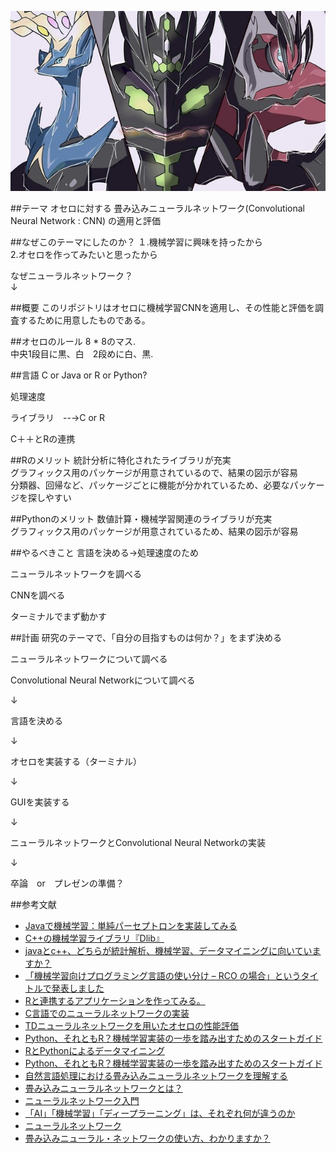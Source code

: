 ![](./xy_regend.jpg)

##テーマ
オセロに対する 畳み込みニューラルネットワーク(Convolutional Neural Network : CNN) の適用と評価

##なぜこのテーマにしたのか？
１.機械学習に興味を持ったから  
2.オセロを作ってみたいと思ったから  

なぜニューラルネットワーク？  
↓


##概要
このリポジトリはオセロに機械学習CNNを適用し、その性能と評価を調査するために用意したものである。

##オセロのルール
8 * 8のマス.  
中央1段目に黒、白　2段めに白、黒.

##言語
C or Java or R or Python?

処理速度

ライブラリ　--→C or R

C＋＋とRの連携

##Rのメリット
統計分析に特化されたライブラリが充実  
グラフィックス用のパッケージが用意されているので、結果の図示が容易  
分類器、回帰など、パッケージごとに機能が分かれているため、必要なパッケージを探しやすい  

##Pythonのメリット
数値計算・機械学習関連のライブラリが充実  
グラフィックス用のパッケージが用意されているため、結果の図示が容易  

##やるべきこと
言語を決める→処理速度のため

ニューラルネットワークを調べる

CNNを調べる

ターミナルでまず動かす

##計画
研究のテーマで、「自分の目指すものは何か？」をまず決める

ニューラルネットワークについて調べる

Convolutional Neural Networkについて調べる

↓

言語を決める

↓

オセロを実装する（ターミナル）

↓

GUIを実装する

↓

ニューラルネットワークとConvolutional Neural Networkの実装

↓

卒論　or　プレゼンの準備？

##参考文献
- [Javaで機械学習：単純パーセプトロンを実装してみる](http://krr.blog.shinobi.jp/javafx_praxis/java%E3%81%A7%E6%A9%9F%E6%A2%B0%E5%AD%A6%E7%BF%92%EF%BC%9A%E5%8D%98%E7%B4%94%E3%83%91%E3%83%BC%E3%82%BB%E3%83%97%E3%83%88%E3%83%AD%E3%83%B3%E3%82%92%E5%AE%9F%E8%A3%85%E3%81%97%E3%81%A6%E3%81%BF%E3%82%8B)
- [C++の機械学習ライブラリ『Dlib』](http://blog.negativemind.com/2016/06/28/dlib-cpp-machine-learning-library/)
- [javaとc++、どちらが統計解析、機械学習、データマイニングに向いていますか？](https://teratail.com/questions/7532)
- [「機械学習向けプログラミング言語の使い分け – RCO の場合」というタイトルで発表しました](https://www.rco.recruit.co.jp/career/engineer/blog/51/)
- [Rと連携するアプリケーションを作ってみる。](http://qiita.com/mm_sys/items/596327d9ccfd1b46c791)
- [C言語でのニューラルネットワークの実装](http://caramelpudding.hatenablog.com/entry/2016/03/09/131228)
- [TDニューラルネットワークを用いたオセロの性能評価](http://www.cit.nihon-u.ac.jp/kouendata/No.41/7_sujo/7-039.pdf)
- [Python、それともR？機械学習実装の一歩を踏み出すためのスタートガイド](https://codeiq.jp/magazine/2016/02/30941/)
- [RとPythonによるデータマイニング](http://overlap.hatenablog.jp/)
- [Python、それともR？機械学習実装の一歩を踏み出すためのスタートガイド](https://codeiq.jp/magazine/2016/02/30941/)
- [自然言語処理における畳み込みニューラルネットワークを理解する](http://tkengo.github.io/blog/2016/03/11/understanding-convolutional-neural-networks-for-nlp/)
- [畳み込みニューラルネットワークとは？](http://hiro2o2.hatenablog.jp/entry/2016/02/05/215919)
- [ニューラルネットワーク入門](http://www-ailab.elcom.nitech.ac.jp/lecture/neuro/menu.html)
- [「AI」「機械学習」「ディープラーニング」は、それぞれ何が違うのか](http://www.atmarkit.co.jp/ait/articles/1608/12/news056.html)
- [ニューラルネットワーク](http://www.geocities.co.jp/SiliconValley-Cupertino/3384/nn/NN.html)
- [畳み込みニューラル・ネットワークの使い方、わかりますか？](http://systemdesign.altera.co.jp/can-you-see-using-convolutional-neural-networks/)